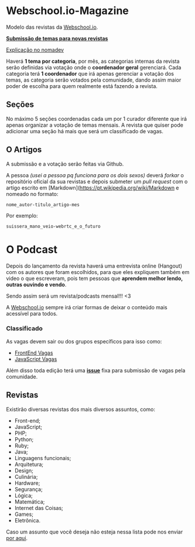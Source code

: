 # Webschool.io-Magazine
Modelo das revistas da [Webschool.io](http://webschool.io/).

**[Submissão de temas para novas revistas](https://github.com/Webschool-io/Webschool.io-Magazine/issues/1)**

[Explicação no nomadev](http://nomadev.com.br/webschool-magazine-uma-revista-da-comunidade-para-a-comunidade/)

Haverá **1 tema por categoria**, por mês, as categorias internas da revista serão definidas via votação onde o **coordenador geral** gerenciará.
Cada categoria terá **1 coordenador** que irá apenas gerenciar a votação dos temas, as categoria serão votados pela comunidade, dando assim maior poder de escolha para quem realmente está fazendo a revista.

## Seções

No máximo 5 seções coordenadas cada um por 1 curador diferente  que irá apenas organizar a votação de temas mensais.
A revista que quiser pode adicionar uma seção há mais que será um classificado de vagas.



## O Artigos

A submissão e a votação serão feitas via Github.

A pessoa *(usei a pessoa pq funciona para os dois sexos)* deverá *forkar* o repositório oficial da sua revistas e depois submeter um *pull request* com o artigo escrito em [Markdown](https://pt.wikipedia.org/wiki/Markdown e nomeado no formato:

```
nome_autor-titulo_artigo-mes
```

Por exemplo:

```
suissera_mano_veio-webrtc_e_o_futuro
```


# O Podcast

Depois do lançamento da revista haverá uma entrevista online (Hangout) com os autores que foram escolhidos, para que eles expliquem também em video o que escreveram, pois tem pessoas que **aprendem melhor lendo, outras ouvindo e vendo**.

Sendo assim será um revista/podcasts mensal!!! <3

A [Webschool.io](http://webschool.io/) sempre irá criar formas de deixar o conteúdo mais acessível para todos.

### Classificado

As vagas devem sair ou dos grupos específicos para isso como:

- [FrontEnd Vagas](https://www.facebook.com/groups/frontendvagas/)
- [JavaScript Vagas](https://www.facebook.com/groups/javascriptvagas/)

Além disso toda edição terá uma **[issue](https://github.com/Webschool-io/Webschool.io-Magazine/issues)** fixa para submissão de vagas pela comunidade.


## Revistas

Existirão diversas revistas dos mais diversos assuntos, como: 

- Front-end;
- JavaScript;
- PHP;
- Python;
- Ruby;
- Java;
- Linguagens funcionais;
- Arquitetura;
- Design;
- Culinária;
- Hardware;
- Segurança;
- Lógica;
- Matemática;
- Internet das Coisas;
- Games;
- Eletrônica.

Caso um assunto que você deseja não esteja nessa lista pode nos enviar [por aqui](https://github.com/Webschool-io/Webschool.io-Magazine/issues/1).
